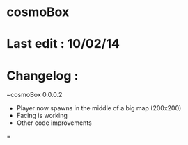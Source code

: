 cosmoBox
=
Last edit :
10/02/14
=
Changelog :
=
~cosmoBox 0.0.0.2
- Player now spawns in the middle of a big map (200x200)
- Facing is working
- Other code improvements

=
